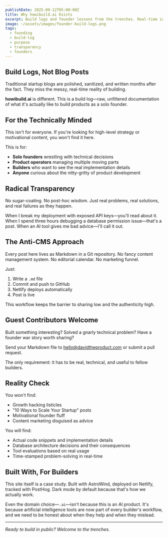 ```yaml
---
publishDate: 2025-09-12T05:00:00Z
title: Why howibuild.ai Exists
excerpt: Build logs and founder lessons from the trenches. Real-time insights for solo founders, product operators, and technically minded builders.
image: ~/assets/images/founder-build-logs.png
tags:
  - founding
  - build-log
  - purpose
  - transparency
  - founders
---
```


## Build Logs, Not Blog Posts

Traditional startup blogs are polished, sanitized, and written months after the fact. They miss the messy, real-time reality of building.

**howibuild.ai** is different. This is a build log—raw, unfiltered documentation of what it's actually like to build products as a solo founder.

## For the Technically Minded

This isn't for everyone. If you're looking for high-level strategy or motivational content, you won't find it here.

This is for:
- **Solo founders** wrestling with technical decisions
- **Product operators** managing multiple moving parts  
- **Builders** who want to see the real implementation details
- **Anyone** curious about the nitty-gritty of product development

## Radical Transparency

No sugar-coating. No post-hoc wisdom. Just real problems, real solutions, and real failures as they happen.

When I break my deployment with exposed API keys—you'll read about it. When I spend three hours debugging a database permission issue—that's a post. When an AI tool gives me bad advice—I'll call it out.

## The Anti-CMS Approach

Every post here lives as Markdown in a Git repository. No fancy content management system. No editorial calendar. No marketing funnel.

Just:
1. Write a `.md` file
2. Commit and push to GitHub
3. Netlify deploys automatically
4. Post is live

This workflow keeps the barrier to sharing low and the authenticity high.

## Guest Contributors Welcome

Built something interesting? Solved a gnarly technical problem? Have a founder war story worth sharing?

Send your Markdown file to hello@davidtheproduct.com or submit a pull request. 

The only requirement: it has to be real, technical, and useful to fellow builders.

## Reality Check

You won't find:
- Growth hacking listicles
- "10 Ways to Scale Your Startup" posts
- Motivational founder fluff
- Content marketing disguised as advice

You will find:
- Actual code snippets and implementation details
- Database architecture decisions and their consequences  
- Tool evaluations based on real usage
- Time-stamped problem-solving in real-time

## Built With, For Builders

This site itself is a case study. Built with AstroWind, deployed on Netlify, tracked with PostHog. Dark mode by default because that's how we actually work.

Even the domain choice—`.ai`—isn't because this is an AI product. It's because artificial intelligence tools are now part of every builder's workflow, and we need to be honest about when they help and when they mislead.

---

*Ready to build in public? Welcome to the trenches.*